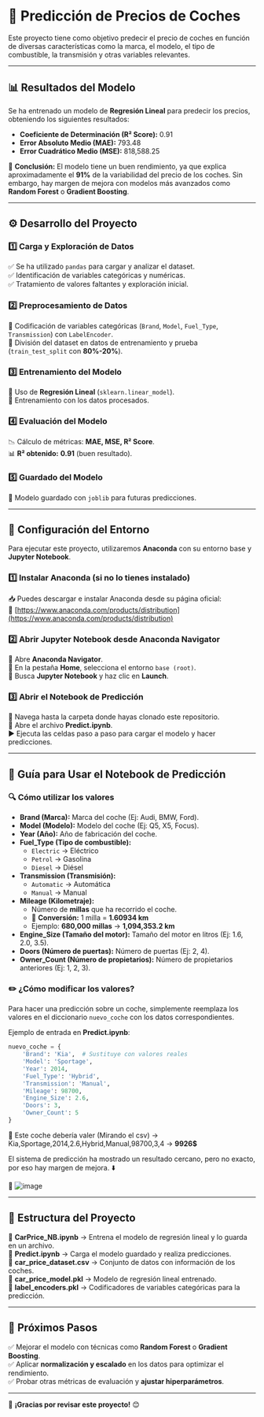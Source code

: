 # 🚗 Predicción de Precios de Coches  

Este proyecto tiene como objetivo predecir el precio de coches en función de diversas características como la marca, el modelo, el tipo de combustible, la transmisión y otras variables relevantes.  

---  

## 📊 Resultados del Modelo  

Se ha entrenado un modelo de **Regresión Lineal** para predecir los precios, obteniendo los siguientes resultados:  

- **Coeficiente de Determinación (R² Score):** 0.91
- **Error Absoluto Medio (MAE):** 793.48  
- **Error Cuadrático Medio (MSE):** 818,588.25  

📌 **Conclusión:** El modelo tiene un buen rendimiento, ya que explica aproximadamente el **91%** de la variabilidad del precio de los coches. Sin embargo, hay margen de mejora con modelos más avanzados como **Random Forest** o **Gradient Boosting**.  

---  

## ⚙️ Desarrollo del Proyecto  

### 1️⃣ Carga y Exploración de Datos  
✅ Se ha utilizado `pandas` para cargar y analizar el dataset.  
✅ Identificación de variables categóricas y numéricas.  
✅ Tratamiento de valores faltantes y exploración inicial.  

### 2️⃣ Preprocesamiento de Datos  
🔹 Codificación de variables categóricas (`Brand`, `Model`, `Fuel_Type`, `Transmission`) con `LabelEncoder`.  
🔹 División del dataset en datos de entrenamiento y prueba (`train_test_split` con **80%-20%**).  

### 3️⃣ Entrenamiento del Modelo  
🔹 Uso de **Regresión Lineal** (`sklearn.linear_model`).  
🔹 Entrenamiento con los datos procesados.  

### 4️⃣ Evaluación del Modelo  
📉 Cálculo de métricas: **MAE, MSE, R² Score**.  
📊 **R² obtenido:** **0.91** (buen resultado).  

### 5️⃣ Guardado del Modelo  
💾 Modelo guardado con `joblib` para futuras predicciones.  

---  

## 🔧 Configuración del Entorno  

Para ejecutar este proyecto, utilizaremos **Anaconda** con su entorno base y **Jupyter Notebook**.  

### 1️⃣ Instalar Anaconda (si no lo tienes instalado)  
📥 Puedes descargar e instalar Anaconda desde su página oficial:  
🔗 [https://www.anaconda.com/products/distribution](https://www.anaconda.com/products/distribution)  

### 2️⃣ Abrir Jupyter Notebook desde Anaconda Navigator  
🔹 Abre **Anaconda Navigator**.  
🔹 En la pestaña **Home**, selecciona el entorno `base (root)`.  
🔹 Busca **Jupyter Notebook** y haz clic en **Launch**.  

### 3️⃣ Abrir el Notebook de Predicción  
📂 Navega hasta la carpeta donde hayas clonado este repositorio.  
📜 Abre el archivo **Predict.ipynb**.  
▶️ Ejecuta las celdas paso a paso para cargar el modelo y hacer predicciones.  

---  

## 📘 Guía para Usar el Notebook de Predicción  

### 🔍 Cómo utilizar los valores  

- **Brand (Marca):** Marca del coche (Ej: Audi, BMW, Ford).  
- **Model (Modelo):** Modelo del coche (Ej: Q5, X5, Focus).  
- **Year (Año):** Año de fabricación del coche.  
- **Fuel_Type (Tipo de combustible):**  
  - `Electric` → Eléctrico  
  - `Petrol` → Gasolina  
  - `Diesel` → Diésel  
- **Transmission (Transmisión):**  
  - `Automatic` → Automática  
  - `Manual` → Manual  
- **Mileage (Kilometraje):**  
  - Número de **millas** que ha recorrido el coche.  
  - 📏 **Conversión:** 1 milla = **1.60934 km**  
  - Ejemplo: **680,000 millas** → **1,094,353.2 km**  
- **Engine_Size (Tamaño del motor):** Tamaño del motor en litros (Ej: 1.6, 2.0, 3.5).  
- **Doors (Número de puertas):** Número de puertas (Ej: 2, 4).  
- **Owner_Count (Número de propietarios):** Número de propietarios anteriores (Ej: 1, 2, 3).  

### ✏️ ¿Cómo modificar los valores?  

Para hacer una predicción sobre un coche, simplemente reemplaza los valores en el diccionario `nuevo_coche` con los datos correspondientes.  

Ejemplo de entrada en **Predict.ipynb**:  

```python
nuevo_coche = {
    'Brand': 'Kia',  # Sustituye con valores reales
    'Model': 'Sportage',
    'Year': 2014, 
    'Fuel_Type': 'Hybrid',
    'Transmission': 'Manual',
    'Mileage': 98700,
    'Engine_Size': 2.6,
    'Doors': 3,
    'Owner_Count': 5
}
```

💸 Este coche debería valer (Mirando el csv) -> Kia,Sportage,2014,2.6,Hybrid,Manual,98700,3,4 -> **9926$**

El sistema de predicción ha mostrado un resultado cercano, pero no exacto, por eso hay margen de mejora. ⬇️

💸 ![image](https://github.com/user-attachments/assets/e1de418c-ac4a-437f-b348-f2ff117f2baf)

---

## 📂 Estructura del Proyecto

📜 **CarPrice_NB.ipynb** → Entrena el modelo de regresión lineal y lo guarda en un archivo.  
📜 **Predict.ipynb** → Carga el modelo guardado y realiza predicciones.  
📁 **car_price_dataset.csv** → Conjunto de datos con información de los coches.  
📁 **car_price_model.pkl** → Modelo de regresión lineal entrenado.  
📁 **label_encoders.pkl** → Codificadores de variables categóricas para la predicción.  

---

## 🚀 Próximos Pasos

✅ Mejorar el modelo con técnicas como **Random Forest** o **Gradient Boosting**.  
✅ Aplicar **normalización y escalado** en los datos para optimizar el rendimiento.  
✅ Probar otras métricas de evaluación y **ajustar hiperparámetros**.  

---

🎉 **¡Gracias por revisar este proyecto!** 😊
